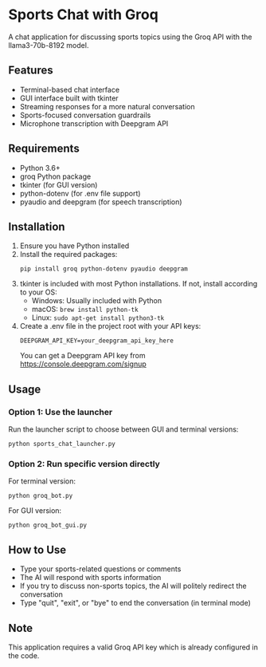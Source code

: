 # Sports Chat with Groq

A chat application for discussing sports topics using the Groq API with the llama3-70b-8192 model.

## Features

- Terminal-based chat interface
- GUI interface built with tkinter
- Streaming responses for a more natural conversation
- Sports-focused conversation guardrails
- Microphone transcription with Deepgram API

## Requirements

- Python 3.6+
- groq Python package
- tkinter (for GUI version)
- python-dotenv (for .env file support)
- pyaudio and deepgram (for speech transcription)

## Installation

1. Ensure you have Python installed
2. Install the required packages:
   ```
   pip install groq python-dotenv pyaudio deepgram
   ```
3. tkinter is included with most Python installations. If not, install according to your OS:
   - Windows: Usually included with Python
   - macOS: `brew install python-tk`
   - Linux: `sudo apt-get install python3-tk`
4. Create a .env file in the project root with your API keys:
   ```
   DEEPGRAM_API_KEY=your_deepgram_api_key_here
   ```
   You can get a Deepgram API key from https://console.deepgram.com/signup

## Usage

### Option 1: Use the launcher

Run the launcher script to choose between GUI and terminal versions:

```
python sports_chat_launcher.py
```

### Option 2: Run specific version directly

For terminal version:
```
python groq_bot.py
```

For GUI version:
```
python groq_bot_gui.py
```

## How to Use

- Type your sports-related questions or comments
- The AI will respond with sports information
- If you try to discuss non-sports topics, the AI will politely redirect the conversation
- Type "quit", "exit", or "bye" to end the conversation (in terminal mode)

## Note

This application requires a valid Groq API key which is already configured in the code. 